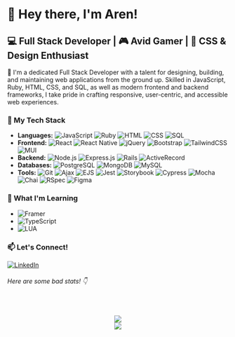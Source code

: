 # 👋 Hey there, I'm Aren!

## 💻 Full Stack Developer | 🎮 Avid Gamer | 🎨 CSS & Design Enthusiast

💼 I'm a dedicated Full Stack Developer with a talent for designing, building, and maintaining web applications from the ground up. Skilled in JavaScript, Ruby, HTML, CSS, and SQL, as well as modern frontend and backend frameworks, I take pride in crafting responsive, user-centric, and accessible web experiences.

### 🔧 My Tech Stack

- **Languages:** ![JavaScript](https://img.shields.io/badge/-JavaScript-black?style=flat-plastic&logo=javascript) ![Ruby](https://img.shields.io/badge/-Ruby-black?style=flat-plastic&logo=ruby) ![HTML](https://img.shields.io/badge/-HTML-black?style=flat-plastic&logo=html5) ![CSS](https://img.shields.io/badge/-CSS-black?style=flat-plastic&logo=css3) ![SQL](https://img.shields.io/badge/-SQL-black?style=flat-plastic&logo=sql)
- **Frontend:** ![React](https://img.shields.io/badge/-React-black?style=flat-plastic&logo=react) ![React Native](https://img.shields.io/badge/-React_Native-black?style=flat-plastic&logo=react) ![jQuery](https://img.shields.io/badge/-jQuery-black?style=flat-plastic&logo=jquery) ![Bootstrap](https://img.shields.io/badge/-Bootstrap-black?style=flat-plastic&logo=bootstrap) ![TailwindCSS](https://img.shields.io/badge/-TailwindCSS-black?style=flat-plastic&logo=tailwind-css) ![MUI](https://img.shields.io/badge/-MUI-black?style=flat-plastic&logo=material-ui)
- **Backend:** ![Node.js](https://img.shields.io/badge/-Node.js-black?style=flat-plastic&logo=node.js) ![Express.js](https://img.shields.io/badge/-Express.js-black?style=flat-plastic&logo=express) ![Rails](https://img.shields.io/badge/-Rails-black?style=flat-plastic&logo=ruby-on-rails) ![ActiveRecord](https://img.shields.io/badge/-ActiveRecord-black?style=flat-plastic&logo=activerecord)
- **Databases:** ![PostgreSQL](https://img.shields.io/badge/-PostgreSQL-black?style=flat-plastic&logo=postgresql) ![MongoDB](https://img.shields.io/badge/-MongoDB-black?style=flat-plastic&logo=mongodb) ![MySQL](https://img.shields.io/badge/-MySQL-black?style=flat-plastic&logo=mysql)
- **Tools:** ![Git](https://img.shields.io/badge/-Git-black?style=flat-plastic&logo=git) ![Ajax](https://img.shields.io/badge/-Ajax-black?style=flat-plastic&logo=ajax) ![EJS](https://img.shields.io/badge/-EJS-black?style=flat-plastic&logo=ejs) ![Jest](https://img.shields.io/badge/-Jest-black?style=flat-plastic&logo=jest) ![Storybook](https://img.shields.io/badge/-Storybook-black?style=flat-plastic&logo=storybook) ![Cypress](https://img.shields.io/badge/-Cypress-black?style=flat-plastic&logo=cypress) ![Mocha](https://img.shields.io/badge/-Mocha-black?style=flat-plastic&logo=mocha) ![Chai](https://img.shields.io/badge/-Chai-black?style=flat-plastic&logo=chai) ![RSpec](https://img.shields.io/badge/-RSpec-black?style=flat-plastic&logo=r-spec) ![Figma](https://img.shields.io/badge/-Figma-black?style=flat-plastic&logo=figma) 

### 🧠 What I'm Learning

- ![Framer](https://img.shields.io/badge/-framer-black?style=flat-plastic&logo=framer)
- ![TypeScript](https://img.shields.io/badge/-TypeScript-black?style=flat-plastic&logo=typescript)
- ![LUA](https://img.shields.io/badge/-LUA-black?style=flat-plastic&logo=lua)

### 📫 Let's Connect!

[![LinkedIn](https://img.shields.io/badge/-LinkedIn-black?style=flat-plastic&logo=linkedin)](https://www.linkedin.com/in/your-linkedin-profile) 

 <!-- [![Portfolio](https://img.shields.io/badge/-Portfolio-black?style=flat-plastic&logo=google-chrome)](https://your-portfolio-url.com) -->

###### Here are some bad stats! 👇
  </br>
<p align="center">
    <img src="https://github-readme-stats.vercel.app/api/top-langs/?username=ArenRitz&theme=rose_pine&layout=compact">
    <br>
    <img src="https://github-readme-stats.vercel.app/api?username=ArenRitz&count_private=true&show_icons=true&theme=rose_pine">
</p>
